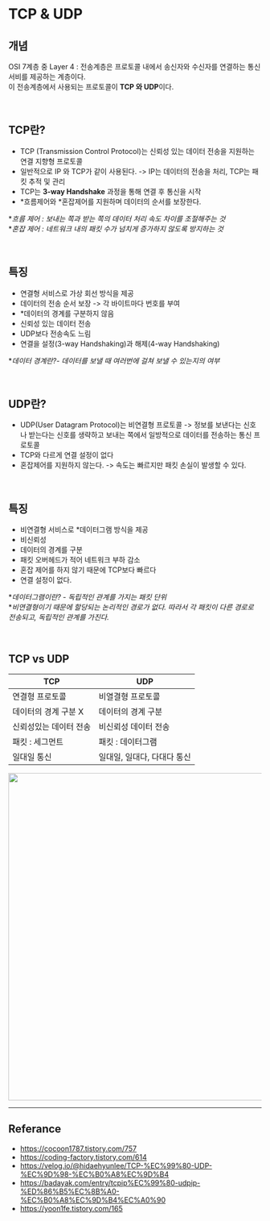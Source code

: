 # TCP & UDP

## 개념
OSI 7계층 중 Layer 4 : 전송계층은 프로토콜 내에서 송신자와 수신자를 연결하는 통신 서비를 제공하는 계층이다. </br>
이 전송계층에서 사용되는 프로토콜이 **TCP 와 UDP**이다.

</br>

## TCP란?
- TCP (Transmission Control Protocol)는 신뢰성 있는 데이터 전송을 지원하는 연결 지향형 프로토콜
- 일반적으로 IP 와 TCP가 같이 사용된다. -> IP는 데이터의 전송을 처리, TCP는 패킷 추적 및 관리
- TCP는 **3-way Handshake** 과정을 통해 연결 후 통신을 시작
- \*흐름제어와 \*혼잡제어를 지원하며 데이터의 순서를 보장한다. </br>

\**흐름 제어 : 보내는 쪽과 받는 쪽의 데이터 처리 속도 차이를 조절해주는 것* </br>
\**혼잡 제어 : 네트워크 내의 패킷 수가 넘치게 증가하지 않도록 방지하는 것*

</br>

## 특징
- 연결형 서비스로 가상 회선 방식을 제공
- 데이터의 전송 순서 보장 -> 각 바이트마다 번호를 부여
- \*데이터의 경계를 구분하지 않음 
- 신뢰성 있는 데이터 전송
- UDP보다 전송속도 느림
- 연결을 설정(3-way Handshaking)과 해제(4-way Handshaking) </br>

\**데이터 경계란?- 데이터를 보낼 때 여러번에 걸쳐 보낼 수 있는지의 여부* </br>


</br>

## UDP란?
- UDP(User Datagram Protocol)는 비연결형 프로토콜 -> 정보를 보낸다는 신호나 받는다는 신호를 생략하고 보내는 쪽에서 일방적으로 데이터를 전송하는 통신 프로토콜
- TCP와 다르게 연결 설정이 없다
- 혼잡제어를 지원하지 않는다. -> 속도는 빠르지만 패킷 손실이 발생할 수 있다.

</br>

## 특징
- 비연결형 서비스로 \*데이터그램 방식을 제공
- 비신뢰성
- 데이터의 경계를 구분
- 패킷 오버헤드가 적어 네트워크 부하 감소
- 혼잡 제어를 하지 않기 때문에 TCP보다 빠르다
- 연결 설정이 없다. </br>

\**데이터그램이란? - 독립적인 관계를 가지는 패킷 단위* </br>
\**비연결형이기 때문에 할당되는 논리적인 경로가 없다. 따라서 각 패킷이 다른 경로로 전송되고, 독립적인 관계를 가진다.*

</br>

## TCP vs UDP

| TCP | UDP |
|-----|-----|
| 연결형 프로토콜 | 비열결형 프로토콜 |
| 데이터의 경계 구분 X | 데이터의 경계 구분 |
| 신뢰성있는 데이터 전송 | 비신뢰성 데이터 전송 |
| 패킷 : 세그먼트| 패킷 : 데이터그램 |
| 일대일 통신 | 일대일, 일대다, 다대다 통신 |

<img width="650" src="https://user-images.githubusercontent.com/102718303/214200303-9e9a9025-51e5-4693-a805-12f73b241234.png">

</br>

-----
## Referance
- https://cocoon1787.tistory.com/757
- https://coding-factory.tistory.com/614
- https://velog.io/@hidaehyunlee/TCP-%EC%99%80-UDP-%EC%9D%98-%EC%B0%A8%EC%9D%B4
- https://badayak.com/entry/tcpip%EC%99%80-udpip-%ED%86%B5%EC%8B%A0-%EC%B0%A8%EC%9D%B4%EC%A0%90
- https://yoon1fe.tistory.com/165








